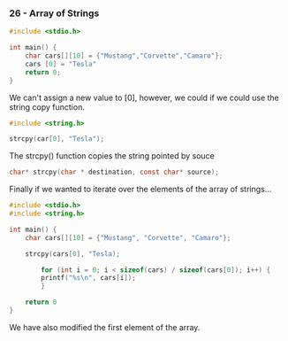 ### 26 - Array of Strings

```c
#include <stdio.h>

int main() {
	char cars[][10] = {"Mustang","Corvette","Camaro"};
 	cars [0] = "Tesla"
  	return 0;
}
```

We can't assign a new value to [0], however, we could if we could use the string copy function.

```c
#include <string.h>

strcpy(car[0], "Tesla");
```

The strcpy() function copies the string pointed by souce

```c
char* strcpy(char * destination, const char* source);
```

Finally if we wanted to iterate over the elements of the array of strings…

```c
#include <stdio.h>
#include <string.h>

int main() {
	char cars[][10] = {"Mustang", "Corvette", "Camaro"};

  	strcpy(cars[0], "Tesla);

    	for (int i = 0; i < sizeof(cars) / sizeof(cars[0]); i++) {
     	printf("%s\n", cars[i]);
        }

    return 0
}
```

We have also modified the first element of the array.
